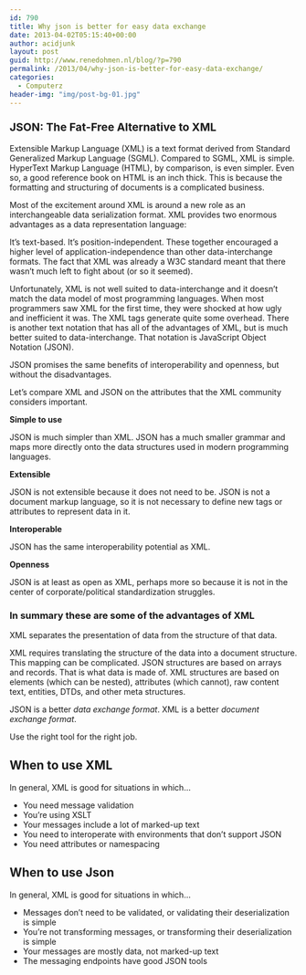 ```yaml
---
id: 790
title: Why json is better for easy data exchange
date: 2013-04-02T05:15:40+00:00
author: acidjunk
layout: post
guid: http://www.renedohmen.nl/blog/?p=790
permalink: /2013/04/why-json-is-better-for-easy-data-exchange/
categories:
  - Computerz
header-img: "img/post-bg-01.jpg"
---
```

### <span style="font-size: 1.17em;">JSON: The Fat-Free Alternative to XML</span>

Extensible Markup Language (XML) is a text format derived from Standard Generalized Markup Language (SGML). Compared to SGML, XML is simple. HyperText Markup Language (HTML), by comparison, is even simpler. Even so, a good reference book on HTML is an inch thick. This is because the formatting and structuring of documents is a complicated business.

Most of the excitement around XML is around a new role as an interchangeable data serialization format. XML provides two enormous advantages as a data representation language:

It&#8217;s text-based. It&#8217;s position-independent. These together encouraged a higher level of application-independence than other data-interchange formats. The fact that XML was already a W3C standard meant that there wasn&#8217;t much left to fight about (or so it seemed).

Unfortunately, XML is not well suited to data-interchange and it doesn&#8217;t match the data model of most programming languages. When most programmers saw XML for the first time, they were shocked at how ugly and inefficient it was. The XML tags generate quite some overhead. There is another text notation that has all of the advantages of XML, but is much better suited to data-interchange. That notation is JavaScript Object Notation (JSON).

JSON promises the same benefits of interoperability and openness, but without the disadvantages.

Let&#8217;s compare XML and JSON on the attributes that the XML community considers important.

**Simple to use**

JSON is much simpler than XML. JSON has a much smaller grammar and maps more directly onto the data structures used in modern programming languages.

**Extensible**

JSON is not extensible because it does not need to be. JSON is not a document markup language, so it is not necessary to define new tags or attributes to represent data in it.

**Interoperable**

JSON has the same interoperability potential as XML.

**Openness**

JSON is at least as open as XML, perhaps more so because it is not in the center of corporate/political standardization struggles.

### In summary these are some of the advantages of XML

XML separates the presentation of data from the structure of that data.

XML requires translating the structure of the data into a document structure. This mapping can be complicated. JSON structures are based on arrays and records. That is what data is made of. XML structures are based on elements (which can be nested), attributes (which cannot), raw content text, entities, DTDs, and other meta structures.

JSON is a better _data exchange format_. XML is a better _document exchange format_.

Use the right tool for the right job.

## When to use XML

In general, XML is good for situations in which&#8230;

  * You need message validation
  * You&#8217;re using XSLT
  * Your messages include a lot of marked-up text
  * You need to interoperate with environments that don&#8217;t support JSON
  * You need attributes or namespacing

## When to use Json

In general, XML is good for situations in which&#8230;

  * Messages don&#8217;t need to be validated, or validating their deserialization is simple
  * You&#8217;re not transforming messages, or transforming their deserialization is simple
  * Your messages are mostly data, not marked-up text
  * The messaging endpoints have good JSON tools